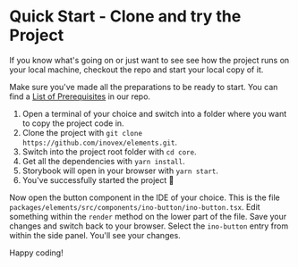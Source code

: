 # Quick Start - Clone and try the Project

If you know what's going on or just want to see see how the project runs on your local machine, checkout the repo and start your local copy of it.

Make sure you've made all the preparations to be ready to start. You can find a [List of Prerequisites](https://github.com/inovex/elements#prerequisites) in our repo.

1. Open a terminal of your choice and switch into a folder where you want to copy the project code in.
2. Clone the project with `git clone https://github.com/inovex/elements.git`.
3. Switch into the project root folder with `cd core`.
4. Get all the dependencies with `yarn install`.
5. Storybook will open in your browser with `yarn start`.
6. You've successfully started the project 🎉


Now open the button component in the IDE of your choice. This is the file `packages/elements/src/components/ino-button/ino-button.tsx`. Edit something within the `render` method on the lower part of the file. Save your changes and switch back to your browser. Select the `ino-button` entry from within the side panel. You'll see your changes.

Happy coding!
